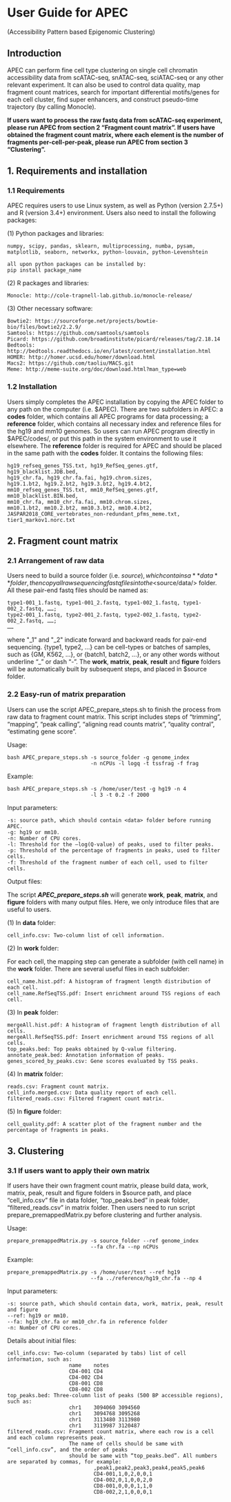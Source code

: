 # User Guide for APEC

(Accessibility Pattern based Epigenomic Clustering)

## Introduction

APEC can perform fine cell type clustering on single cell chromatin accessibility data from scATAC-seq, snATAC-seq, sciATAC-seq or any other relevant experiment. It can also be used to control data quality, map fragment count matrices, search for important differential motifs/genes for each cell cluster, find super enhancers, and construct pseudo-time trajectory (by calling Monocle).

**If users want to process the raw fastq data from scATAC-seq experiment, please run APEC from section 2 “Fragment count matrix”. If users have obtained the fragment count matrix, where each element is the number of fragments per-cell-per-peak, please run APEC from section 3 “Clustering”.**

## 1.	Requirements and installation

### 1.1	Requirements

APEC requires users to use Linux system, as well as Python (version 2.7.5+) and R (version 3.4+) environment. Users also need to install the following packages:

(1)	Python packages and libraries: 

    numpy, scipy, pandas, sklearn, multiprocessing, numba, pysam,
    matplotlib, seaborn, networkx, python-louvain, python-Levenshtein
    
    all upon python packages can be installed by: 
    pip install package_name

(2)	R packages and libraries: 

    Monocle: http://cole-trapnell-lab.github.io/monocle-release/

(3)	Other necessary software:

    Bowtie2: https://sourceforge.net/projects/bowtie-bio/files/bowtie2/2.2.9/
    Samtools: https://github.com/samtools/samtools
    Picard: https://github.com/broadinstitute/picard/releases/tag/2.18.14
    Bedtools: http://bedtools.readthedocs.io/en/latest/content/installation.html
    HOMER: http://homer.ucsd.edu/homer/download.html
    Macs2: https://github.com/taoliu/MACS.git
    Meme: http://meme-suite.org/doc/download.html?man_type=web
  
### 1.2	Installation
Users simply completes the APEC installation by copying the APEC folder to any path on the computer (i.e. $APEC). There are two subfolders in APEC: a **codes** folder, which contains all APEC programs for data processing; a **reference** folder, which contains all necessary index and reference files for the hg19 and mm10 genomes. So users can run APEC program directly in $APEC/codes/, or put this path in the system environment to use it elsewhere. The **reference** folder is required for APEC and should be placed in the same path with the **codes** folder. It contains the following files:
 
    hg19_refseq_genes_TSS.txt, hg19_RefSeq_genes.gtf, hg19_blacklist.JDB.bed,
    hg19_chr.fa, hg19_chr.fa.fai, hg19.chrom.sizes,
    hg19.1.bt2, hg19.2.bt2, hg19.3.bt2, hg19.4.bt2,
    mm10_refseq_genes_TSS.txt, mm10_RefSeq_genes.gtf, mm10_blacklist.BIN.bed,
    mm10_chr.fa, mm10_chr.fa.fai, mm10.chrom.sizes,
    mm10.1.bt2, mm10.2.bt2, mm10.3.bt2, mm10.4.bt2,
    JASPAR2018_CORE_vertebrates_non-redundant_pfms_meme.txt, tier1_markov1.norc.txt

## 2.	Fragment count matrix

### 2.1	Arrangement of raw data

Users need to build a source folder (i.e. $source), which contains a **data** folder, then copy all raw sequencing fastq files into the <$source/data/> folder. All these pair-end fastq files should be named as:
 
    type1-001_1.fastq, type1-001_2.fastq, type1-002_1.fastq, type1-002_2.fastq, ……;
    type2-001_1.fastq, type2-001_2.fastq, type2-002_1.fastq, type2-002_2.fastq, ……;
    ……

where "\_1" and "\_2" indicate forward and backward reads for pair-end sequencing. {type1, type2, ...} can be cell-types or batches of samples, such as {GM, K562, ...}, or {batch1, batch2, ...}, or any other words without underline “_” or dash “-”.
The **work**, **matrix**, **peak**, **result** and **figure** folders will be automatically built by subsequent steps, and placed in $source folder.
 
### 2.2	Easy-run of matrix preparation

Users can use the script APEC_prepare_steps.sh to finish the process from raw data to fragment count matrix.  This script includes steps of “trimming”, “mapping”, “peak calling”, “aligning read counts matrix”, “quality contral”, “estimating gene score”.

Usage: 

    bash APEC_prepare_steps.sh -s source_folder -g genome_index
                               -n nCPUs -l logq -t tssfrag -f frag

Example:

    bash APEC_prepare_steps.sh -s /home/user/test -g hg19 -n 4 
                               -l 3 -t 0.2 -f 2000
Input parameters:

    -s: source path, which should contain <data> folder before running APEC.
    -g: hg19 or mm10.
    -n: Number of CPU cores.
    -l: Threshold for the –log(Q-value) of peaks, used to filter peaks.
    -p: Threshold of the percentage of fragments in peaks, used to filter cells.
    -f: Threshold of the fragment number of each cell, used to filter cells.
Output files:

The script ***APEC_prepare_steps.sh*** will generate **work**, **peak**, **matrix**, and **figure** folders with many output files. Here, we only introduce files that are useful to users.

(1) In **data** folder:
 
    cell_info.csv: Two-column list of cell information.

(2) In **work** folder:

For each cell, the mapping step can generate a subfolder (with cell name) in the **work** folder. There are several useful files in each subfolder:

    cell_name.hist.pdf: A histogram of fragment length distribution of each cell.
    cell_name.RefSeqTSS.pdf: Insert enrichment around TSS regions of each cell.

(3) In **peak** folder:

    mergeAll.hist.pdf: A histogram of fragment length distribution of all cells.
    mergeAll.RefSeqTSS.pdf: Insert enrichment around TSS regions of all cells.
    top_peaks.bed: Top peaks obtained by Q-value filtering.
    annotate_peak.bed: Annotation information of peaks. 
    genes_scored_by_peaks.csv: Gene scores evaluated by TSS peaks.

(4) In **matrix** folder:

    reads.csv: Fragment count matrix.
    cell_info.merged.csv: Data quality report of each cell.
    filtered_reads.csv: Filtered fragment count matrix.

(5) In **figure** folder:

    cell_quality.pdf: A scatter plot of the fragment number and the percentage of fragments in peaks.

## 3.	Clustering

### 3.1	If users want to apply their own matrix

If users have their own fragment count matrix, please build data, work, matrix, peak, result and figure folders in $source path, and place “cell_info.csv” file in data folder, “top_peaks.bed” in peak folder, “filtered_reads.csv” in matrix folder. Then users need to run script prepare_premappedMatrix.py before clustering and further analysis.

Usage: 

    prepare_premappedMatrix.py -s source_folder --ref genome_index
                               --fa chr.fa --np nCPUs

Example:

    prepare_premappedMatrix.py -s /home/user/test --ref hg19 
                               --fa ../reference/hg19_chr.fa --np 4

Input parameters:

    -s: source path, which should contain data, work, matrix, peak, result and figure
    --ref: hg19 or mm10.
    --fa: hg19_chr.fa or mm10_chr.fa in reference folder
    -n: Number of CPU cores.

Details about initial files:

    cell_info.csv: Two-column (separated by tabs) list of cell information, such as:
                        name    notes
                        CD4-001 CD4
                        CD4-002 CD4
                        CD8-001 CD8
                        CD8-002 CD8
	top_peaks.bed: Three-column list of peaks (500 BP accessible regions), such as:
                        chr1    3094060 3094560
                        chr1    3094768 3095268
                        chr1    3113480 3113980
                        chr1    3119987 3120487
	filtered_reads.csv: Fragment count matrix, where each row is a cell and each column represents peak. 
                        The name of cells should be same with “cell_info.csv”, and the order of peaks 
                        should be same with “top_peaks.bed”. All numbers are separated by commas, for example:
			                    ,peak1,peak2,peak3,peak4,peak5,peak6
			                    CD4-001,1,0,2,0,0,1
			                    CD4-002,0,1,0,0,2,0
			                    CD8-001,0,0,0,1,1,0
			                    CD8-002,2,1,0,0,0,1



